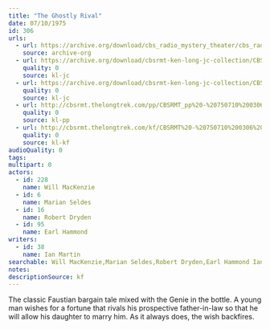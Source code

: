 ```yaml
---
title: "The Ghostly Rival"
date: 07/10/1975
id: 306
urls: 
  - url: https://archive.org/download/cbs_radio_mystery_theater/cbs_radio_mystery_theater-0301-0350.zip/cbs_radio_mystery_theater-0301-0350%2Fcbsrmt_0306_the_ghostly_rival.mp3
    source: archive-org
  - url: https://archive.org/download/cbsrmt-ken-long-jc-collection/CBSRMT - 750710 0306 Ghostly Rival vbr fb2_jc.mp3
    quality: 0
    source: kl-jc
  - url: https://archive.org/download/cbsrmt-ken-long-jc-collection/CBSRMT - 750710 0306 Ghostly Rival vbr oz_jc.mp3
    quality: 0
    source: kl-jc
  - url: http://cbsrmt.thelongtrek.com/pp/CBSRMT_pp%20-%20750710%200306%20The%20Ghostly%20Rival.mp3
    quality: 0
    source: kl-pp
  - url: http://cbsrmt.thelongtrek.com/kf/CBSRMT%20-%20750710%200306%20The%20Ghostly%20Rival_kf.mp3
    quality: 0
    source: kl-kf
audioQuality: 0
tags: 
multipart: 0
actors:  
  - id: 228
    name: Will MacKenzie  
  - id: 6
    name: Marian Seldes  
  - id: 16
    name: Robert Dryden  
  - id: 95
    name: Earl Hammond
writers:  
  - id: 38
    name: Ian Martin
searchable: Will MacKenzie,Marian Seldes,Robert Dryden,Earl Hammond Ian Martin
notes: 
descriptionSource: kf
---
```

The classic Faustian bargain tale mixed with the Genie in the bottle. A young man wishes for a fortune that rivals his prospective father-in-law so that he will allow his daughter to marry him. As it always does, the wish backfires.